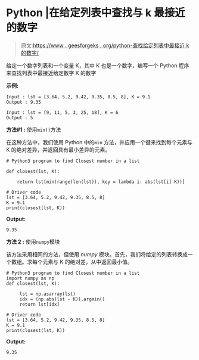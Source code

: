 # Python |在给定列表中查找与 k 最接近的数字

> 原文:[https://www . geesforgeks . org/python-查找给定列表中最接近 k 的数字/](https://www.geeksforgeeks.org/python-find-closest-number-to-k-in-given-list/)

给定一个数字列表和一个变量 K，其中 K 也是一个数字，编写一个 Python 程序来查找列表中最接近给定数字 K 的数字

**示例:**

```
Input : lst = [3.64, 5.2, 9.42, 9.35, 8.5, 8], K = 9.1
Output : 9.35

Input : lst = [9, 11, 5, 3, 25, 18], K = 6
Output : 5

```

**方法#1 :** 使用`min()`方法

在这种方法中，我们使用 Python 中的`min` 方法，并应用一个键来找到每个元素与 K 的绝对差异，并返回具有最小差异的元素。

```
# Python3 program to find Closest number in a list

def closest(lst, K):

    return lst[min(range(len(lst)), key = lambda i: abs(lst[i]-K))]

# Driver code
lst = [3.64, 5.2, 9.42, 9.35, 8.5, 8]
K = 9.1
print(closest(lst, K))
```

**Output:**

```
9.35

```

**方法 2 :** 使用`numpy`模块

该方法采用相同的方法，但使用 *numpy* 模块。首先，我们将给定的列表转换成一个数组。求每个元素与 K 的绝对差，从中返回最小值。

```
# Python3 program to find Closest number in a list
import numpy as np
def closest(lst, K):

     lst = np.asarray(lst)
     idx = (np.abs(lst - K)).argmin()
     return lst[idx]

# Driver code
lst = [3.64, 5.2, 9.42, 9.35, 8.5, 8]
K = 9.1
print(closest(lst, K))
```

**Output:**

```
9.35

```
